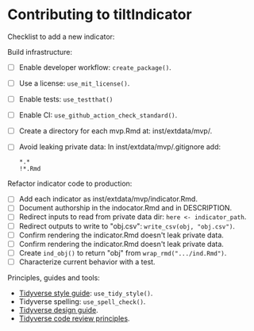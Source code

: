 # Contributing to tiltIndicator

Checklist to add a new indicator:

Build infrastructure:

- [ ] Enable developer workflow: `create_package()`.
- [ ] Use a license: `use_mit_license()`.
- [ ] Enable tests: `use_testthat()`
- [ ] Enable CI: `use_github_action_check_standard()`.
- [ ] Create a directory for each mvp.Rmd at: inst/extdata/mvp/.
- [ ] Avoid leaking private data: In inst/extdata/mvp/.gitignore add:

    ```
    *.*
    !*.Rmd
    ```
Refactor indicator code to production:

- [ ] Add each indicator as inst/extdata/mvp/indicator.Rmd.
- [ ] Document authorship in the indocator.Rmd and in DESCRIPTION.
- [ ] Redirect inputs to read from private data dir: `here <- indicator_path`.
- [ ] Redirect outputs to write to "obj.csv": `write_csv(obj, "obj.csv")`.
- [ ] Confirm rendering the indicator.Rmd doesn't leak private data.
- [ ] Confirm rendering the indicator.Rmd doesn't leak private data.
- [ ] Create `ind_obj()` to return "obj" from `wrap_rmd(".../ind.Rmd")`.
- [ ] Characterize current behavior with a test.

Principles, guides and tools:

* [Tidyverse style guide](https://style.tidyverse.org/): `use_tidy_style()`.
* Tidyverse spelling: `use_spell_check()`.
* [Tidyverse design guide](https://design.tidyverse.org/).
* [Tidyverse code review principles](https://davisvaughan.github.io/code-review/).
